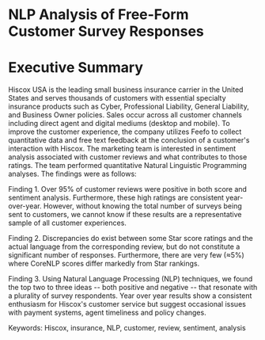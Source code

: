 # NLP Analysis of Free-Form Customer Survey Responses


# Executive Summary

Hiscox USA is the leading small business insurance carrier in the United States and serves thousands of customers with essential specialty insurance products such as Cyber, Professional Liability, General Liability, and Business Owner policies. Sales occur across all customer channels including direct agent and digital mediums (desktop and mobile). To improve the customer experience, the company utilizes Feefo to collect quantitative data and free text feedback at the conclusion of a customer's interaction with Hiscox. The marketing team is interested in sentiment analysis associated with customer reviews and what contributes to those ratings. The team performed quantitative Natural Linguistic Programming analyses. The findings were as follows:

Finding 1. Over 95% of customer reviews were positive in both score and sentiment analysis. Furthermore, these high ratings are consistent year-over-year. However, without knowing the total number of surveys being sent to customers, we cannot know if these results are a representative sample of all customer experiences.

Finding 2. Discrepancies do exist between some Star score ratings and the actual language from the corresponding review, but do not constitute a significant number of responses. Furthermore, there are very few (≈5%) where CoreNLP scores differ markedly from Star rankings.

Finding 3. Using Natural Language Processing (NLP) techniques, we found the top two to three ideas -- both positive and negative -- that resonate with a plurality of survey respondents. Year over year results show a consistent enthusiasm for Hiscox's customer service but suggest occasional issues with payment systems, agent timeliness and policy changes.

Keywords: Hiscox, insurance, NLP, customer, review, sentiment, analysis

